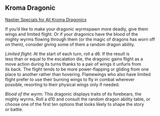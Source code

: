 ## Kroma Dragonic

<u>Nastier Specials for All Kroma Dragonics</u>

If you’d like to make your dragonic wyrmspawn more deadly, give them  
wings and limited flight. Or if your dragonics have the blood of the  
mighty wyrms flowing through them (or the magic of dragons has worn off  
on them), consider giving some of them a random dragon ability.

*Limited flight:* At the start of each turn, roll a d6. If the result is  
less than or equal to the escalation die, the dragonic gains flight as a  
move action during its turns thanks to a pair of wings it unfurls from  
its back. The flight tends to be more power-flapping or gliding from one  
place to another rather than hovering. Flamewings who also have limited  
flight prefer to use their burning wings to fly in combat wherever  
possible, resorting to their physical wings only if needed.

*Blood of the wyrm:* This dragonic displays traits of its forebears, the  
mighty wyrms. Roll a d10 and consult the random dragon ability table, or  
choose one of the first ten options that looks likely to shape the story  
or battle.

